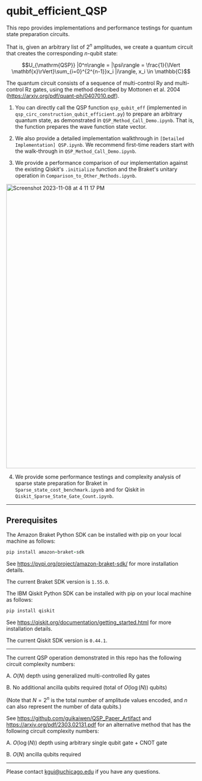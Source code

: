 # qubit_efficient_QSP

This repo provides implementations and performance testings for quantum state preparation circuits. 

That is, given an arbitrary list of $2^n$ amplitudes, we create a quantum circuit that creates the corresponding $n$-qubit state:

$$U_{\mathrm{QSP}} |0^n\rangle = |\psi\rangle = \frac{1}{\lVert \mathbf{x}\rVert}\sum_{i=0}^{2^{n-1}}x_i |i\rangle, x_i \in \mathbb{C}$$

The quantum circuit consists of a sequence of multi-control Ry and multi-control Rz gates, using the method described by Mottonen et al. 2004 (https://arxiv.org/pdf/quant-ph/0407010.pdf).

1. You can directly call the QSP function `qsp_qubit_eff` (implemented in `qsp_circ_construction_qubit_efficient.py`) to prepare an arbitrary quantum state, as demonstrated in `QSP_Method_Call_Demo.ipynb`. That is, the function prepares the wave function state vector.

2. We also provide a detailed implementation walkthrough in `[Detailed Implementation] QSP.ipynb`. We recommend first-time readers start with the walk-through in `QSP_Method_Call_Demo.ipynb`.

3. We provide a performance comparison of our implementation against the existing Qiskit's `.initialize` function and the Braket's unitary operation in `Comparison_to_Other_Methods.ipynb`.

<img width="756" alt="Screenshot 2023-11-08 at 4 11 17 PM" src="https://github.com/guikaiwen/qubit_efficient_QSP/assets/24789128/8dfcc84d-40c8-42d2-9f36-d9dbbd931f71">

4. We provide some performance testings and complexity analysis of sparse state preparation for Braket in `Sparse_state_cost_benchmark.ipynb` and for Qiskit in `Qiskit_Sparse_State_Gate_Count.ipynb`.

-------------------------------
## Prerequisites

The Amazon Braket Python SDK can be installed with pip on your local machine as follows:
```ruby
pip install amazon-braket-sdk
```
See https://pypi.org/project/amazon-braket-sdk/ for more installation details.

The current Braket SDK version is `1.55.0`.

The IBM Qiskit Python SDK can be installed with pip on your local machine as follows:
```ruby
pip install qiskit
```
See https://qiskit.org/documentation/getting_started.html for more installation details.

The current Qiskit SDK version is `0.44.1`.

-------------------------------
The current QSP operation demonstrated in this repo has the following circuit complexity numbers:

A. $O(N)$ depth using generalized multi-controlled Ry gates

B. No additional ancilla qubits required (total of $O(\log(N))$ qubits)

(Note that $N = 2^n$ is the total number of amplitude values encoded, and $n$ can also represent the number of data qubits.)

See https://github.com/guikaiwen/QSP_Paper_Artifact and https://arxiv.org/pdf/2303.02131.pdf for an alternative method that has the following circuit complexity numbers:

A. $O(\log(N))$ depth using arbitrary single qubit gate + CNOT gate

B. $O(N)$ ancilla qubits required

-------------------------------
Please contact kgui@uchicago.edu if you have any questions.
